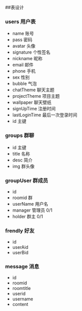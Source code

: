 ##表设计
### users 用户表
* name 账号
* pass 密码
* avatar 头像
* signature 个性签名
* nickname 昵称
* email 邮件
* phone 手机
* sex 性别
* bubble 气泡
* chatTheme 聊天主题
* projectTheme 项目主题
* wallpaper 聊天壁纸
* signUpTime 注册时间
* lastLoginTime 最后一次登录时间
* id 主键
### groups 群聊
* id 主键
* title 名称
* desc 简介
* img 群头像
### groupUser 群成员
* id
* roomid 群
* userName 用户名
* manager 管理员 0/1
* holder 群主 0/1
### frendly 好友
* id
* userAid
* userBid
### message 消息
* id
* roomid
* roomtitle
* userid
* username
* content
